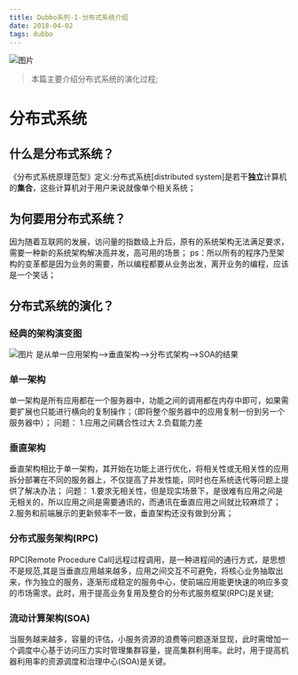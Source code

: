 ```yaml
---
title: Dubbo系列-1-分布式系统介绍
date: 2018-04-02
tags: dubbo
---
```

![图片](http://pl5cg4rhb.bkt.clouddn.com/dubbo7page.png)
>本篇主要介绍分布式系统的演化过程;

<!-- more -->
# 分布式系统
## 什么是分布式系统？
《分布式系统原理范型》定义:分布式系统[distributed system]是若干**独立**计算机的**集合**，这些计算机对于用户来说就像单个相关系统；

## 为何要用分布式系统？
因为随着互联网的发展，访问量的指数级上升后，原有的系统架构无法满足要求，需要一种新的系统架构解决高并发，高可用的场景；
ps：所以所有的程序乃至架构的变革都是因为业务的需要，所以编程都要从业务出发，离开业务的编程，应该是一个笑话；

## 分布式系统的演化？
### **经典的架构演变图**
![图片](http://pl5cg4rhb.bkt.clouddn.com/dubbo-architecture-roadmap.jpg)
是从单一应用架构-->垂直架构-->分布式架构-->SOA的结果

### 单一架构
单一架构是所有应用都在一个服务器中，功能之间的调用都在内存中即可，如果需要扩展也只能进行横向的复制操作；（即将整个服务器中的应用复制一份到另一个服务器中）；
问题：
1.应用之间耦合性过大
2.负载能力差

### 垂直架构
垂直架构相比于单一架构，其开始在功能上进行优化，将相关性或无相关性的应用拆分部署在不同的服务器上，不仅提高了并发性能，同时也在系统迭代等问题上提供了解决办法；
问题：
1.要求无相关性，但是现实场景下，是很难有应用之间是无相关的，所以应用之间是需要通讯的，而通讯在垂直应用之间就比较麻烦了；
2.服务和前端展示的更新频率不一致，垂直架构还没有做到分离；

### 分布式服务架构(RPC)
RPC[Remote Procedure Call]远程过程调用，是一种进程间的通行方式，是思想不是规范,其是当垂直应用越来越多，应用之间交互不可避免，将核心业务抽取出来，作为独立的服务，逐渐形成稳定的服务中心，使前端应用能更快速的响应多变的市场需求。此时，用于提高业务复用及整合的分布式服务框架(RPC)是关键;


### 流动计算架构(SOA)
当服务越来越多，容量的评估，小服务资源的浪费等问题逐渐显现，此时需增加一个调度中心基于访问压力实时管理集群容量，提高集群利用率。此时，用于提高机器利用率的资源调度和治理中心(SOA)是关键。

